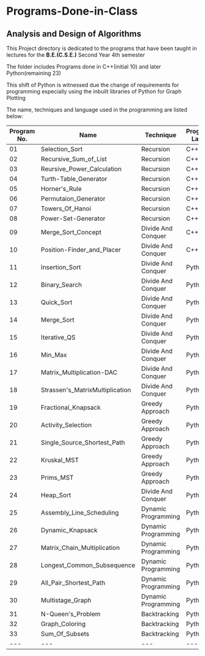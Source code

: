 # Programs-Done-in-Class
## Analysis and Design of Algorithms

<p> This Project directory is dedicated to the programs that have been taught in lectures for the <b>B.E.(C.S.E.)</b> Second Year 4th semester</p>

<p> The folder includes Programs done in C++(initial 10) and later Python(remaining 23)</p>
<p> This shift of Python is witnessed due the change of requirements for programming especially using the inbuilt libraries of Python for Graph Plotting</p>

<p> The name, techniques and language used in the programming are listed below:</p>


| Program No. | Name | Technique | Programming Language |
| --- | --- | --- | --- |
| 01 | Selection_Sort | Recursion | C++ |
| 02 | Recursive_Sum_of_List | Recursion | C++ |
| 03 | Reursive_Power_Calculation | Recursion | C++ |
| 04 | Turth-Table_Generator | Recursion | C++ |
| 05 | Horner's_Rule | Recursion | C++ |
| 06 | Permutaion_Generator | Recursion | C++ |
| 07 | Towers_Of_Hanoi | Recursion | C++ |
| 08 | Power-Set-Generator | Recursion | C++ |
| 09 | Merge_Sort_Concept | Divide And Conquer | C++ |
| 10 | Position-Finder_and_Placer | Divide And Conquer | C++ |
| 11 | Insertion_Sort | Divide And Conquer | Python |
| 12 | Binary_Search | Divide And Conquer | Python |
| 13 | Quick_Sort | Divide And Conquer | Python |
| 14 | Merge_Sort | Divide And Conquer | Python |
| 15 | Iterative_QS | Divide And Conquer | Python |
| 16 | Min_Max | Divide And Conquer | Python |
| 17 | Matrix_Multiplication-DAC | Divide And Conquer | Python |
| 18 | Strassen's_MatrixMultiplication | Divide And Conquer | Python |
| 19 | Fractional_Knapsack | Greedy Approach | Python |
| 20 | Activity_Selection |  Greedy Approach | Python |
| 21 | Single_Source_Shortest_Path |  Greedy Approach | Python |
| 22 | Kruskal_MST |  Greedy Approach | Python |
| 23 | Prims_MST |  Greedy Approach | Python |
| 24 | Heap_Sort | Divide And Conquer | Python |
| 25 | Assembly_Line_Scheduling | Dynamic Programming | Python |
| 26 | Dynamic_Knapsack | Dynamic Programming | Python |
| 27 | Matrix_Chain_Multiplication | Dynamic Programming | Python |
| 28 | Longest_Common_Subsequence | Dynamic Programming | Python |
| 29 | All_Pair_Shortest_Path | Dynamic Programming | Python |
| 30 | Multistage_Graph | Dynamic Programming | Python |
| 31 | N-Queen's_Problem | Backtracking | Python |
| 32 | Graph_Coloring | Backtracking | Python |
| 33 | Sum_Of_Subsets | Backtracking | Python |
| --- | --- | --- | --- |
